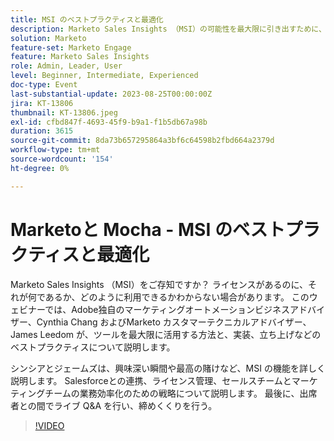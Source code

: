 ```yaml
---
title: MSI のベストプラクティスと最適化
description: Marketo Sales Insights （MSI）の可能性を最大限に引き出すために、Cynthia Chang 氏と James Leedom 氏が、Salesforceとの統合、ライセンス管理、セールスとマーケティングの効率性を高めるための戦略など、主な機能を詳しく解説します。
solution: Marketo
feature-set: Marketo Engage
feature: Marketo Sales Insights
role: Admin, Leader, User
level: Beginner, Intermediate, Experienced
doc-type: Event
last-substantial-update: 2023-08-25T00:00:00Z
jira: KT-13806
thumbnail: KT-13806.jpeg
exl-id: cfbd847f-4693-45f9-b9a1-f1b5db67a98b
duration: 3615
source-git-commit: 8da73b657295864a3bf6c64598b2fbd664a2379d
workflow-type: tm+mt
source-wordcount: '154'
ht-degree: 0%

---
```


# Marketoと Mocha - MSI のベストプラクティスと最適化

Marketo Sales Insights （MSI）をご存知ですか？ ライセンスがあるのに、それが何であるか、どのように利用できるかわからない場合があります。 このウェビナーでは、Adobe独自のマーケティングオートメーションビジネスアドバイザー、Cynthia Chang およびMarketo カスタマーテクニカルアドバイザー、James Leedom が、ツールを最大限に活用する方法と、実装、立ち上げなどのベストプラクティスについて説明します。

シンシアとジェームズは、興味深い瞬間や最高の賭けなど、MSI の機能を詳しく説明します。 Salesforceとの連携、ライセンス管理、セールスチームとマーケティングチームの業務効率化のための戦略について説明します。 最後に、出席者との間でライブ Q&amp;A を行い、締めくくりを行う。

>[!VIDEO](https://video.tv.adobe.com/v/3422797?learn=on)
